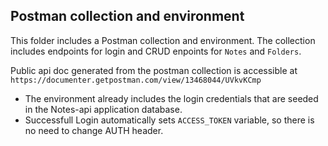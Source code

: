 ## Postman collection and environment
This folder includes a Postman collection and environment.
The collection includes endpoints for login and CRUD enpoints for `Notes` and `Folders`.

Public api doc generated from the postman collection is accessible at `https://documenter.getpostman.com/view/13468044/UVkvKCmp`

* The environment already includes the login credentials that are seeded in the Notes-api application database.
* Successfull Login automatically sets `ACCESS_TOKEN` variable, so there is no need to change AUTH header.